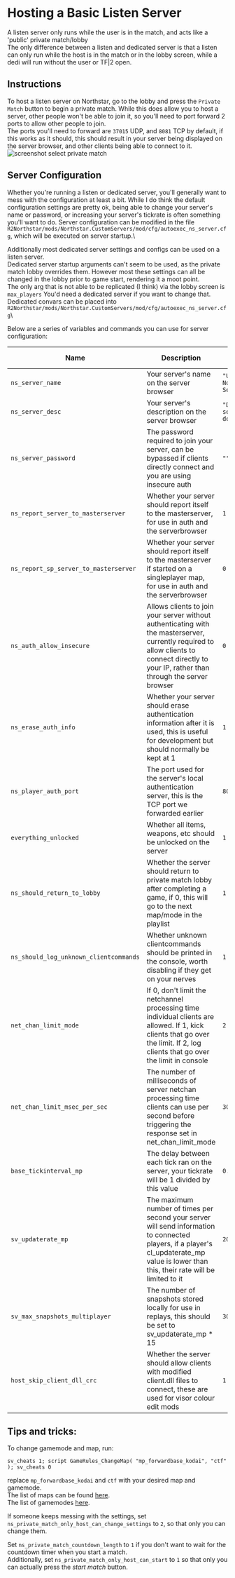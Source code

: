 # Hosting a Basic Listen Server

A listen server only runs while the user is in the match, and acts like a 'public' private match/lobby\
The only difference between a listen and dedicated server is that a listen can only run while the host is in the match or in the lobby screen, while a dedi will run without the user or TF|2 open.

## Instructions

To host a listen server on Northstar, go to the lobby and press the `Private Match` button to begin a private match. While this does allow you to host a server, other people won't be able to join it, so you'll need to port forward 2 ports to allow other people to join.\
The ports you'll need to forward are `37015` UDP, and `8081` TCP by default, if this works as it should, this should result in your server being displayed on the server browser, and other clients being able to connect to it.\
![screenshot select private match](https://raw.githubusercontent.com/R2Northstar/NorthstarWiki/main/wiki/lobbyprivatematch.png)

## Server Configuration

Whether you're running a listen or dedicated server, you'll generally want to mess with the configuration at least a bit. While I do think the default configuration settings are pretty ok, being able to change your server's name or password, or increasing your server's tickrate is often something you'll want to do. Server configuration can be modified in the file `R2Northstar/mods/Northstar.CustomServers/mod/cfg/autoexec_ns_server.cfg`, which will be executed on server startup.\

Additionally most dedicated server settings and configs can be used on a listen server.\
Dedicated server startup arguments can't seem to be used, as the private match lobby overrides them. However most these settings can all be changed in the lobby prior to game start, rendering it a moot point. \
The only arg that is not able to be replicated (I think) via the lobby screen is `max_players` You'd need a dedicated server if you want to change that.\
Dedicated convars can be placed into `R2Northstar/mods/Northstar.CustomServers/mod/cfg/autoexec_ns_server.cfg`\



Below are a series of variables and commands you can use for server configuration:

| Name                                   | Description                                                                                                                                                                                 | Default Value                  |
| -------------------------------------- | ------------------------------------------------------------------------------------------------------------------------------------------------------------------------------------------- | ------------------------------ |
| `ns_server_name`                       | Your server's name on the server browser                                                                                                                                                    | `"Unnamed Northstar Server"`   |
| `ns_server_desc`                       | Your server's description on the server browser                                                                                                                                             | `"Default server description"` |
| `ns_server_password`                   | The password required to join your server, can be bypassed if clients directly connect and you are using insecure auth                                                                      | `""`                           |
| `ns_report_server_to_masterserver`     | Whether your server should report itself to the masterserver, for use in auth and the serverbrowser                                                                                         | `1`                            |
| `ns_report_sp_server_to_masterserver`  | Whether your server should report itself to the masterserver if started on a singleplayer map, for use in auth and the serverbrowser                                                        | `0`                            |
| `ns_auth_allow_insecure`               | Allows clients to join your server without authenticating with the masterserver, currently required to allow clients to connect directly to your IP, rather than through the server browser | `0`                            |
| `ns_erase_auth_info`                   | Whether your server should erase authentication information after it is used, this is useful for development but should normally be kept at 1                                               | `1`                            |
| `ns_player_auth_port`                  | The port used for the server's local authentication server, this is the TCP port we forwarded earlier                                                                                       | `8081`                         |
| `everything_unlocked`                  | Whether all items, weapons, etc should be unlocked on the server                                                                                                                            | `1`                            |
| `ns_should_return_to_lobby`            | Whether the server should return to private match lobby after completing a game, if 0, this will go to the next map/mode in the playlist                                                    | `1`                            |
| `ns_should_log_unknown_clientcommands` | Whether unknown clientcommands should be printed in the console, worth disabling if they get on your nerves                                                                                 | `1`                            |
| `net_chan_limit_mode`                  | If 0, don't limit the netchannel processing time individual clients are allowed. If 1, kick clients that go over the limit. If 2, log clients that go over the limit in console             | `2`                            |
| `net_chan_limit_msec_per_sec`          | The number of milliseconds of server netchan processing time clients can use per second before triggering the response set in net\_chan\_limit\_mode                                        | `30`                           |
| `base_tickinterval_mp`                 | The delay between each tick ran on the server, your tickrate will be 1 divided by this value                                                                                                | `0.016666667`                  |
| `sv_updaterate_mp`                     | The maximum number of times per second your server will send information to connected players, if a player's cl\_updaterate\_mp value is lower than this, their rate will be limited to it  | `20`                           |
| `sv_max_snapshots_multiplayer`         | The number of snapshots stored locally for use in replays, this should be set to sv\_updaterate\_mp \* 15                                                                                   | `300`                          |
| `host_skip_client_dll_crc`             | Whether the server should allow clients with modified client.dll files to connect, these are used for visor colour edit mods                                                                | `1`                            |

## Tips and tricks:

To change gamemode and map, run:

```
sv_cheats 1; script GameRules_ChangeMap( "mp_forwardbase_kodai", "ctf" ); sv_cheats 0
```

replace `mp_forwardbase_kodai` and `ctf` with your desired map and gamemode.\
The list of maps can be found [here](dedicated-server/#maps).\
The list of gamemodes [here](dedicated-server/#gamemodes).

If someone keeps messing with the settings, set `ns_private_match_only_host_can_change_settings` to `2`, so that only you can change them.

Set `ns_private_match_countdown_length` to `1` if you don't want to wait for the countdown timer when you start a match. \
Additionally, set `ns_private_match_only_host_can_start` to `1` so that only you can actually press the _start match_ button.
